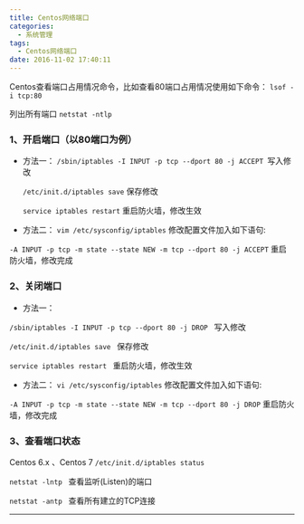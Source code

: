 ```yaml
---
title: Centos网络端口
categories:
  - 系统管理
tags:
  - Centos网络端口
date: 2016-11-02 17:40:11
---
```


Centos查看端口占用情况命令，比如查看80端口占用情况使用如下命令：
`lsof -i tcp:80`
 
列出所有端口 
`netstat -ntlp`
 
### 1、开启端口（以80端口为例） 
* 方法一：
`/sbin/iptables -I INPUT -p tcp --dport 80 -j ACCEPT `写入修改

	`/etc/init.d/iptables save`   保存修改

	`service iptables restart`    重启防火墙，修改生效
 
* 方法二：
`vim /etc/sysconfig/iptables`  修改配置文件加入如下语句:

`-A INPUT -p tcp -m state --state NEW -m tcp --dport 80 -j ACCEPT` 重启防火墙，修改完成
 

### 2、关闭端口
* 方法一：

`/sbin/iptables -I INPUT -p tcp --dport 80 -j DROP `  写入修改

`/etc/init.d/iptables save `  保存修改

`service iptables restart `   重启防火墙，修改生效
 
* 方法二： 
`vi /etc/sysconfig/iptables`  修改配置文件加入如下语句: 

`-A INPUT -p tcp -m state --state NEW -m tcp --dport 80 -j DROP`  重启防火墙，修改完成
 

### 3、查看端口状态
 Centos 6.x 、Centos 7
`/etc/init.d/iptables status`

`netstat -lntp `    查看监听(Listen)的端口

`netstat -antp `   查看所有建立的TCP连接



---


